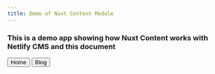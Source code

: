 ```yaml
---
title: Demo of Nuxt Content Module
---
```


### This is a demo app showing how Nuxt Content works with Netlify CMS and this document

<div class="flex justify-center">
  <button class="inline-flex text-white bg-teal-500 border-0 py-2 px-6 focus:outline-none hover:bg-teal-600 rounded text-lg">
    Home
  </button>
  <button class="ml-4 inline-flex text-gray-700 bg-gray-200 border-0 py-2 px-6 focus:outline-none hover:bg-gray-300 rounded text-lg">
    <nuxt-link to="/blog">
      Blog
    </nuxt-link>
  </button>
</div>

